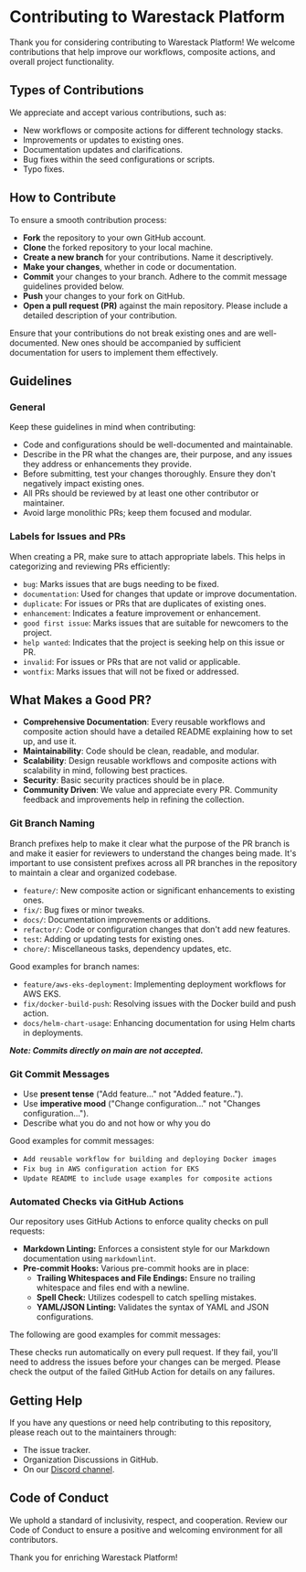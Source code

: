 # Contributing to Warestack Platform

Thank you for considering contributing to Warestack Platform! We welcome contributions that help improve our workflows,
composite actions, and overall project functionality.

## Types of Contributions

We appreciate and accept various contributions, such as:

- New workflows or composite actions for different technology stacks.
- Improvements or updates to existing ones.
- Documentation updates and clarifications.
- Bug fixes within the seed configurations or scripts.
- Typo fixes.

## How to Contribute

To ensure a smooth contribution process:

- **Fork** the repository to your own GitHub account.
- **Clone** the forked repository to your local machine.
- **Create a new branch** for your contributions. Name it descriptively.
- **Make your changes**, whether in code or documentation.
- **Commit** your changes to your branch. Adhere to the commit message guidelines provided below.
- **Push** your changes to your fork on GitHub.
- **Open a pull request (PR)** against the main repository. Please include a detailed description of your contribution.

Ensure that your contributions do not break existing ones and are well-documented. New ones should be
accompanied by sufficient documentation for users to implement them effectively.

## Guidelines

### General

Keep these guidelines in mind when contributing:

- Code and configurations should be well-documented and maintainable.
- Describe in the PR what the changes are, their purpose, and any issues they address or enhancements they provide.
- Before submitting, test your changes thoroughly. Ensure they don't negatively impact existing ones.
- All PRs should be reviewed by at least one other contributor or maintainer.
- Avoid large monolithic PRs; keep them focused and modular.

### Labels for Issues and PRs

When creating a PR, make sure to attach appropriate labels. This helps in categorizing and reviewing PRs efficiently:

- `bug`: Marks issues that are bugs needing to be fixed.
- `documentation`: Used for changes that update or improve documentation.
- `duplicate`: For issues or PRs that are duplicates of existing ones.
- `enhancement`: Indicates a feature improvement or enhancement.
- `good first issue`: Marks issues that are suitable for newcomers to the project.
- `help wanted`: Indicates that the project is seeking help on this issue or PR.
- `invalid`: For issues or PRs that are not valid or applicable.
- `wontfix`: Marks issues that will not be fixed or addressed.

## What Makes a Good PR?

- **Comprehensive Documentation**: Every reusable workflows and composite action should have a detailed README
  explaining how to set up, and use it.
- **Maintainability**: Code should be clean, readable, and modular.
- **Scalability**: Design reusable workflows and composite actions with scalability in mind, following best practices.
- **Security**: Basic security practices should be in place.
- **Community Driven**: We value and appreciate every PR. Community feedback and improvements help in refining the
  collection.

### Git Branch Naming

Branch prefixes help to make it clear what the purpose of the PR branch is and make it easier for reviewers to
understand the changes being made. It's important to use consistent prefixes across all PR branches in the repository
to maintain a clear and organized codebase.

- `feature/`: New composite action or significant enhancements to existing ones.
- `fix/`: Bug fixes or minor tweaks.
- `docs/`: Documentation improvements or additions.
- `refactor/`: Code or configuration changes that don't add new features.
- `test`: Adding or updating tests for existing ones.
- `chore/`: Miscellaneous tasks, dependency updates, etc.

Good examples for branch names:

- `feature/aws-eks-deployment`: Implementing deployment workflows for AWS EKS.
- `fix/docker-build-push`: Resolving issues with the Docker build and push action.
- `docs/helm-chart-usage`: Enhancing documentation for using Helm charts in deployments.

_**Note: Commits directly on main are not accepted.**_

### Git Commit Messages

- Use **present tense** ("Add feature..." not "Added feature..").
- Use **imperative mood**  ("Change configuration..." not "Changes configuration...").
- Describe what you do and not how or why you do

Good examples for commit messages:

- `Add reusable workflow for building and deploying Docker images`
- `Fix bug in AWS configuration action for EKS`
- `Update README to include usage examples for composite actions`

### Automated Checks via GitHub Actions

Our repository uses GitHub Actions to enforce quality checks on pull requests:

- **Markdown Linting:** Enforces a consistent style for our Markdown documentation using `markdownlint`.
- **Pre-commit Hooks:** Various pre-commit hooks are in place:
  - **Trailing Whitespaces and File Endings:** Ensure no trailing whitespace and files end with a newline.
  - **Spell Check:** Utilizes codespell to catch spelling mistakes.
  - **YAML/JSON Linting:** Validates the syntax of YAML and JSON configurations.

The following are good examples for commit messages:

These checks run automatically on every pull request. If they fail, you'll need to address the issues before your
changes can be merged. Please check the output of the failed GitHub Action for details on any failures.

## Getting Help

If you have any questions or need help contributing to this repository, please reach out to the maintainers through:

- The issue tracker.
- Organization Discussions in GitHub.
- On our [Discord channel](https://discord.gg/mDQd2kcX).

## Code of Conduct

We uphold a standard of inclusivity, respect, and cooperation. Review our Code of Conduct to ensure a positive and
welcoming environment for all contributors.

Thank you for enriching Warestack Platform!
